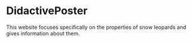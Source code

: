 # DidactivePoster
This website focuses specifically on the properties of snow leopards and gives information about them.
